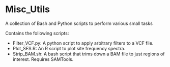 Misc_Utils
==========

A collection of Bash and Python scripts to perform various small tasks

Contains the following scripts:
- Filter_VCF.py: A python script to apply arbitrary filters to a VCF file.
- Plot_SFS.R: An R script to plot site frequency spectra.
- Strip_BAM.sh: A bash script that trims down a BAM file to just regions of interest. Requires SAMTools.
